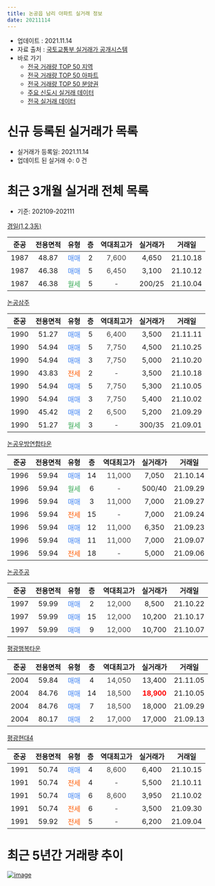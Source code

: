 ```yaml
---
title: 논공읍 남리 아파트 실거래 정보
date: 20211114
---
```


* 업데이트 : 2021.11.14
* 자료 출처 : [국토교통부 실거래가 공개시스템](http://rt.molit.go.kr)
* 바로 가기
    * [전국 거래량 TOP 50 지역](https://apt-info.github.io/apt-trade-info/tr)
    * [전국 거래량 TOP 50 아파트](https://apt-info.github.io/apt-trade-info/ta)
    * [전국 거래량 TOP 50 분양권](https://apt-info.github.io/apt-trade-info/tb)
    * [주요 신도시 실거래 데이터](https://apt-info.github.io/apt-trade-info/newtown)
    * [전국 실거래 데이터](https://apt-info.github.io/apt-trade-info/all)



<script async src="https://pagead2.googlesyndication.com/pagead/js/adsbygoogle.js"></script>
<!-- 기본광고 -->
<ins class="adsbygoogle"
     style="display:block"
     data-ad-client="ca-pub-1142216861245946"
     data-ad-slot="4805727019"
     data-ad-format="auto"
     data-full-width-responsive="true"></ins>
<script>
     (adsbygoogle = window.adsbygoogle || []).push({});
</script>


# 신규 등록된 실거래가 목록

* 실거래가 등록일: 2021.11.14
* 업데이트 된 실거래 수: 0 건




<script async src="https://pagead2.googlesyndication.com/pagead/js/adsbygoogle.js"></script>
<!-- 기본광고 -->
<ins class="adsbygoogle"
     style="display:block"
     data-ad-client="ca-pub-1142216861245946"
     data-ad-slot="4805727019"
     data-ad-format="auto"
     data-full-width-responsive="true"></ins>
<script>
     (adsbygoogle = window.adsbygoogle || []).push({});
</script>


# 최근 3개월 실거래 전체 목록
* 기준: 202109-202111


[경일(1,2,3동)](https://search.naver.com/search.naver?query=%EA%B2%BD%EC%9D%BC%281%2C2%2C3%EB%8F%99%29)

|준공|전용면적|유형|층|역대최고가|실거래가|거래일|
|:---:|:---:|:---:|:---:|:---:|:---:|:---:|
|1987|48.87|<span style="color:#4285F3">매매</span>|2|<span style="color:#444444">7,600</span>|4,650|21.10.18|
|1987|46.38|<span style="color:#4285F3">매매</span>|5|<span style="color:#444444">6,450</span>|3,100|21.10.12|
|1987|46.38|<span style="color:#34A853">월세</span>|5|<span style="color:#444444">-</span>|200/25|21.10.04|

[논공삼주](https://search.naver.com/search.naver?query=%EB%85%BC%EA%B3%B5%EC%82%BC%EC%A3%BC)

|준공|전용면적|유형|층|역대최고가|실거래가|거래일|
|:---:|:---:|:---:|:---:|:---:|:---:|:---:|
|1990|51.27|<span style="color:#4285F3">매매</span>|5|<span style="color:#444444">6,400</span>|3,500|21.11.11|
|1990|54.94|<span style="color:#4285F3">매매</span>|5|<span style="color:#444444">7,750</span>|4,500|21.10.25|
|1990|54.94|<span style="color:#4285F3">매매</span>|3|<span style="color:#444444">7,750</span>|5,000|21.10.20|
|1990|43.83|<span style="color:#FF5A00">전세</span>|2|<span style="color:#444444">-</span>|3,500|21.10.18|
|1990|54.94|<span style="color:#4285F3">매매</span>|5|<span style="color:#444444">7,750</span>|5,300|21.10.05|
|1990|54.94|<span style="color:#4285F3">매매</span>|3|<span style="color:#444444">7,750</span>|5,400|21.10.02|
|1990|45.42|<span style="color:#4285F3">매매</span>|2|<span style="color:#444444">6,500</span>|5,200|21.09.29|
|1990|51.27|<span style="color:#34A853">월세</span>|3|<span style="color:#444444">-</span>|300/35|21.09.01|

[논공우방연합타운](https://search.naver.com/search.naver?query=%EB%85%BC%EA%B3%B5%EC%9A%B0%EB%B0%A9%EC%97%B0%ED%95%A9%ED%83%80%EC%9A%B4)

|준공|전용면적|유형|층|역대최고가|실거래가|거래일|
|:---:|:---:|:---:|:---:|:---:|:---:|:---:|
|1996|59.94|<span style="color:#4285F3">매매</span>|14|<span style="color:#444444">11,000</span>|7,050|21.10.14|
|1996|59.94|<span style="color:#34A853">월세</span>|6|<span style="color:#444444">-</span>|500/40|21.09.29|
|1996|59.94|<span style="color:#4285F3">매매</span>|3|<span style="color:#444444">11,000</span>|7,000|21.09.27|
|1996|59.94|<span style="color:#FF5A00">전세</span>|15|<span style="color:#444444">-</span>|7,000|21.09.24|
|1996|59.94|<span style="color:#4285F3">매매</span>|12|<span style="color:#444444">11,000</span>|6,350|21.09.23|
|1996|59.94|<span style="color:#4285F3">매매</span>|11|<span style="color:#444444">11,000</span>|7,000|21.09.07|
|1996|59.94|<span style="color:#FF5A00">전세</span>|18|<span style="color:#444444">-</span>|5,000|21.09.06|

[논공주공](https://search.naver.com/search.naver?query=%EB%85%BC%EA%B3%B5%EC%A3%BC%EA%B3%B5)

|준공|전용면적|유형|층|역대최고가|실거래가|거래일|
|:---:|:---:|:---:|:---:|:---:|:---:|:---:|
|1997|59.99|<span style="color:#4285F3">매매</span>|2|<span style="color:#444444">12,000</span>|8,500|21.10.22|
|1997|59.99|<span style="color:#4285F3">매매</span>|15|<span style="color:#444444">12,000</span>|10,200|21.10.17|
|1997|59.99|<span style="color:#4285F3">매매</span>|9|<span style="color:#444444">12,000</span>|10,700|21.10.07|

[평광행복타운](https://search.naver.com/search.naver?query=%ED%8F%89%EA%B4%91%ED%96%89%EB%B3%B5%ED%83%80%EC%9A%B4)

|준공|전용면적|유형|층|역대최고가|실거래가|거래일|
|:---:|:---:|:---:|:---:|:---:|:---:|:---:|
|2004|59.84|<span style="color:#4285F3">매매</span>|4|<span style="color:#444444">14,050</span>|13,400|21.11.05|
|2004|84.76|<span style="color:#4285F3">매매</span>|14|<span style="color:#444444">18,500</span>|<b><span style="color:#FF0000">18,900</span></b>|21.10.05|
|2004|84.76|<span style="color:#4285F3">매매</span>|7|<span style="color:#444444">18,500</span>|18,000|21.09.29|
|2004|80.17|<span style="color:#4285F3">매매</span>|2|<span style="color:#444444">17,000</span>|17,000|21.09.13|

[평광현대4](https://search.naver.com/search.naver?query=%ED%8F%89%EA%B4%91%ED%98%84%EB%8C%804)

|준공|전용면적|유형|층|역대최고가|실거래가|거래일|
|:---:|:---:|:---:|:---:|:---:|:---:|:---:|
|1991|50.74|<span style="color:#4285F3">매매</span>|4|<span style="color:#444444">8,600</span>|6,400|21.10.15|
|1991|50.74|<span style="color:#FF5A00">전세</span>|4|<span style="color:#444444">-</span>|5,500|21.10.11|
|1991|50.74|<span style="color:#4285F3">매매</span>|6|<span style="color:#444444">8,600</span>|3,950|21.10.02|
|1991|50.74|<span style="color:#FF5A00">전세</span>|6|<span style="color:#444444">-</span>|3,500|21.09.30|
|1991|59.92|<span style="color:#FF5A00">전세</span>|5|<span style="color:#444444">-</span>|6,200|21.09.04|



<script async src="https://pagead2.googlesyndication.com/pagead/js/adsbygoogle.js"></script>
<!-- 기본광고 -->
<ins class="adsbygoogle"
     style="display:block"
     data-ad-client="ca-pub-1142216861245946"
     data-ad-slot="4805727019"
     data-ad-format="auto"
     data-full-width-responsive="true"></ins>
<script>
     (adsbygoogle = window.adsbygoogle || []).push({});
</script>


# 최근 5년간 거래량 추이


<div style="width:100%;">
    <canvas id="deal_progress" height="200"></canvas>
</div>

<script>
new Chart(document.getElementById("deal_progress"), {
    type: 'line',
    data: {
        labels: ['16.01','16.02','16.03','16.04','16.05','16.06','16.07','16.08','16.09','16.10','16.11','16.12','17.01','17.02','17.03','17.04','17.05','17.06','17.07','17.08','17.09','17.10','17.11','17.12','18.01','18.02','18.03','18.04','18.05','18.06','18.07','18.08','18.09','18.10','18.11','18.12','19.01','19.02','19.03','19.04','19.05','19.06','19.07','19.08','19.09','19.10','19.11','19.12','20.01','20.02','20.03','20.04','20.05','20.06','20.07','20.08','20.09','20.10','20.11','20.12','21.01','21.02','21.03','21.04','21.05','21.06','21.07','21.08','21.09','21.10','21.11'],
        datasets: [{
            label: '매매/분양권',
            data: [10,6,2,11,12,7,12,14,10,13,6,6,6,7,11,4,9,13,14,15,10,7,5,12,11,10,11,10,9,3,7,10,4,6,8,4,10,12,10,6,8,7,7,13,8,11,8,10,5,10,9,9,12,7,8,7,6,12,11,29,33,32,33,10,16,18,12,6,6,13,2],
            borderColor: "rgba(66, 133, 243, 1)",
            backgroundColor: "rgba(66, 133, 243, 0.05)",
            borderWidth: 1,
            pointRadius: 0,
            fill: false,
            lineTension: 0
        },{
            label: '전/월세',
            data: [4,8,2,3,4,5,2,1,2,5,3,1,1,6,8,3,4,4,2,3,1,2,4,2,5,3,7,1,1,3,1,3,1,5,3,1,1,3,5,1,2,2,5,0,2,5,2,4,0,1,2,3,2,4,1,1,0,0,0,3,5,3,4,3,3,2,3,2,6,3,0],
            borderColor: "rgba(255, 90, 0, 1)",
            backgroundColor: "rgba(255, 90, 0, 0.05)",
            borderWidth: 1,
            pointRadius: 0,
            fill: false,
            lineTension: 0
        },{
            label: '합계',
            data: [14,14,4,14,16,12,14,15,12,18,9,7,7,13,19,7,13,17,16,18,11,9,9,14,16,13,18,11,10,6,8,13,5,11,11,5,11,15,15,7,10,9,12,13,10,16,10,14,5,11,11,12,14,11,9,8,6,12,11,32,38,35,37,13,19,20,15,8,12,16,2],
            borderColor: "rgba(0, 0, 0, 1)",
            backgroundColor: "rgba(0, 0, 0, 0.03)",
            borderWidth: 0.1,
            pointRadius: 0,
            fill: true,
            lineTension: 0
        }
        ]
    },
    options: {
        responsive: true,
        title: {
            display: false
        },
        tooltips: {
            mode: 'index',
            intersect: false
        },
        hover: {
            mode: 'nearest',
            intersect: true
        },
        scales: {
            xAxes: [{
                display: true,
                scaleLabel: {
                    display: true,
                    labelString: '년/월'
                }
            }],
            yAxes: [{
                display: true,
                ticks: {
                    suggestedMin: 0,
                },
                scaleLabel: {
                    display: true,
                    labelString: '실거래 수'
                }
            }]
        }
    }
});

</script>


[![image](https://apt-info.github.io/images/2020-01-03-apt-trade-info/1024x500.png)](https://play.google.com/store/apps/details?id=com.aptinfo.apttradeinfo)

